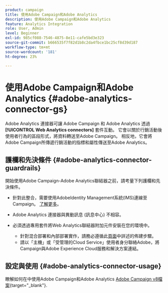 ```yaml
---
product: campaign
title: 使用Adobe Campaign和Adobe Analytics
description: 使用Adobe Campaign和Adobe Analytics
feature: Analytics Integration
role: User, Admin
level: Beginner
exl-id: 985cf088-7546-4875-8e11-cafe5bd3e323
source-git-commit: b666535f7f82d1b8c2da4fbce1bc25cf8d39d187
workflow-type: tm+mt
source-wordcount: '181'
ht-degree: 23%

---
```


# 使用Adobe Campaign和Adobe Analytics {#adobe-analytics-connector-gs}

Adobe Analytics 連接器可讓 Adobe Campaign 和 Adobe Analytics 透過 **[!UICONTROL Web Analytics connectors]** 套件互動。 它會以關於行銷活動後使用者行為的區段形式，將資料轉送至Adobe Campaign。 相反地，它會將Adobe Campaign所傳遞行銷活動的指標和屬性傳送至Adobe Analytics。

## 護欄和先決條件 {#adobe-analytics-connector-guardrails}

開始使用Adobe Campaign-Adobe Analytics聯結器之前，請考量下列護欄和先決條件。

* 針對此整合，需要使用AdobeIdentity Management系統(IMS)連線至Campaign。 [了解更多](../../integrations/using/about-adobe-id.md)。

* Adobe Analytics 連接器與異動訊息 (訊息中心) 不相容。

* 必須透過專用套件將Web Analytics聯結器附加元件安裝在您的環境中。

   * 針對混合部署和內部部署實作，請務必遵循此[頁面](../../platform/using/adobe-analytics-provisioning.md)中詳述的佈建步驟。
   * 請以「主機」或「受管理的Cloud Service」使用者身分聯絡Adobe，將Campaign與Adobe Experience Cloud服務和解決方案連結。


## 設定與使用 {#adobe-analytics-connector-usage}

瞭解如何在中使用Adobe Campaign和Adobe Analytics [Adobe Campaign v8檔案](https://experienceleague.adobe.com/en/docs/campaign/campaign-v8/connect/ac-aa){target="_blank"}.
